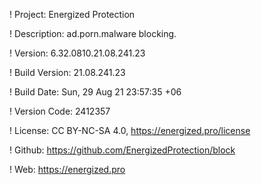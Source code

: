! Project: Energized Protection

! Description: ad.porn.malware blocking.

! Version: 6.32.0810.21.08.241.23

! Build Version: 21.08.241.23

! Build Date: Sun, 29 Aug 21 23:57:35 +06

! Version Code: 2412357

! License: CC BY-NC-SA 4.0, https://energized.pro/license

! Github: https://github.com/EnergizedProtection/block

! Web: https://energized.pro
